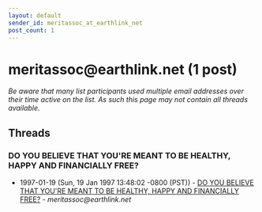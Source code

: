 ```yaml
---
layout: default
sender_id: meritassoc_at_earthlink_net
post_count: 1
---
```


# meritassoc<span>@</span>earthlink.net (1 post)

_Be aware that many list participants used multiple email addresses over their time active on the list. As such this page may not contain all threads available._

## Threads

### DO YOU BELIEVE THAT YOU'RE MEANT TO BE HEALTHY, HAPPY AND FINANCIALLY FREE?
+ 1997-01-19 (Sun, 19 Jan 1997 13:48:02 -0800 (PST)) - [DO YOU BELIEVE THAT YOU'RE MEANT TO BE HEALTHY, HAPPY AND FINANCIALLY FREE?](/archive/1997/01/60e3577a79e7462d4a94abaa7cb4a578605e49f1bbb305db9b8c134ef53beaf1) - _meritassoc@earthlink.net_


